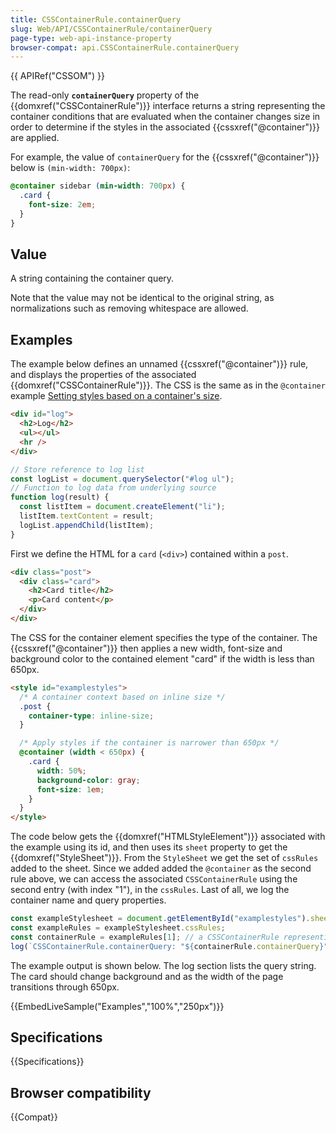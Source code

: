 ```yaml
---
title: CSSContainerRule.containerQuery
slug: Web/API/CSSContainerRule/containerQuery
page-type: web-api-instance-property
browser-compat: api.CSSContainerRule.containerQuery
---
```


{{ APIRef("CSSOM") }}

The read-only **`containerQuery`** property of the {{domxref("CSSContainerRule")}} interface returns a string representing the container conditions that are evaluated when the container changes size in order to determine if the styles in the associated {{cssxref("@container")}} are applied.

For example, the value of `containerQuery` for the {{cssxref("@container")}} below is `(min-width: 700px)`:

```css
@container sidebar (min-width: 700px) {
  .card {
    font-size: 2em;
  }
}
```

## Value

A string containing the container query.

Note that the value may not be identical to the original string, as normalizations such as removing whitespace are allowed.

## Examples

The example below defines an unnamed {{cssxref("@container")}} rule, and displays the properties of the associated {{domxref("CSSContainerRule")}}.
The CSS is the same as in the `@container` example [Setting styles based on a container's size](/en-US/docs/Web/CSS/@container#setting_styles_based_on_a_containers_size).

```html hidden
<div id="log">
  <h2>Log</h2>
  <ul></ul>
  <hr />
</div>
```

```js hidden
// Store reference to log list
const logList = document.querySelector("#log ul");
// Function to log data from underlying source
function log(result) {
  const listItem = document.createElement("li");
  listItem.textContent = result;
  logList.appendChild(listItem);
}
```

First we define the HTML for a `card` (`<div>`) contained within a `post`.

```html
<div class="post">
  <div class="card">
    <h2>Card title</h2>
    <p>Card content</p>
  </div>
</div>
```

The CSS for the container element specifies the type of the container.
The {{cssxref("@container")}} then applies a new width, font-size and background color to the contained element "card" if the width is less than 650px.

```html
<style id="examplestyles">
  /* A container context based on inline size */
  .post {
    container-type: inline-size;
  }

  /* Apply styles if the container is narrower than 650px */
  @container (width < 650px) {
    .card {
      width: 50%;
      background-color: gray;
      font-size: 1em;
    }
  }
</style>
```

The code below gets the {{domxref("HTMLStyleElement")}} associated with the example using its id, and then uses its `sheet` property to get the {{domxref("StyleSheet")}}.
From the `StyleSheet` we get the set of `cssRules` added to the sheet.
Since we added added the `@container` as the second rule above, we can access the associated `CSSContainerRule` using the second entry (with index "1"), in the `cssRules`.
Last of all, we log the container name and query properties.

```js
const exampleStylesheet = document.getElementById("examplestyles").sheet;
const exampleRules = exampleStylesheet.cssRules;
const containerRule = exampleRules[1]; // a CSSContainerRule representing the container rule.
log(`CSSContainerRule.containerQuery: "${containerRule.containerQuery}"`);
```

The example output is shown below.
The log section lists the query string.
The card should change background and as the width of the page transitions through 650px.

{{EmbedLiveSample("Examples","100%","250px")}}

## Specifications

{{Specifications}}

## Browser compatibility

{{Compat}}
